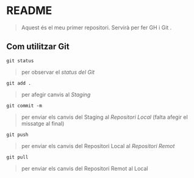 # README

> Aquest és el meu primer repositori. Servirà per fer GH i Git .

## Com utilitzar Git
```code
git status
```
> per observar el *status del Git*

```code
git add .
```
> per afegir canvis al *Staging*

```code
git commit -m
```
> per enviar els canvis del Staging al *Repositori Local* (falta afegir el missatge al final)

```code
git push
```
> per enviar els canvis del Repositori Local al *Repositori Remot*

```code
git pull
```
> per enviar els canvis del Repositori Remot al Local
